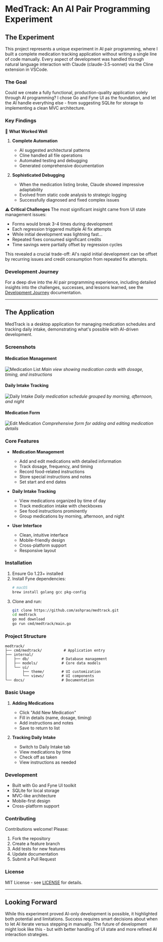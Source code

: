 # MedTrack: An AI Pair Programming Experiment

## The Experiment

This project represents a unique experiment in AI pair programming, where I built a complete medication tracking application without writing a single line of code manually. Every aspect of development was handled through natural language interaction with Claude (claude-3.5-sonnet) via the Cline extension in VSCode.

### The Goal
Could we create a fully functional, production-quality application solely through AI programming? I chose Go and Fyne UI as the foundation, and let the AI handle everything else - from suggesting SQLite for storage to implementing a clean MVC architecture.

### Key Findings

🌟 **What Worked Well**
1. **Complete Automation**
   - AI suggested architectural patterns
   - Cline handled all file operations
   - Automated testing and debugging
   - Generated comprehensive documentation

2. **Sophisticated Debugging**
   - When the medication listing broke, Claude showed impressive adaptability
   - Evolved from static code analysis to strategic logging
   - Successfully diagnosed and fixed complex issues

⚠️ **Critical Challenges**
The most significant insight came from UI state management issues:
- Forms would break 3-4 times during development
- Each regression triggered multiple AI fix attempts
- While initial development was lightning fast...
- Repeated fixes consumed significant credits
- Time savings were partially offset by regression cycles

This revealed a crucial trade-off: AI's rapid initial development can be offset by recurring issues and credit consumption from repeated fix attempts.

### Development Journey
For a deep dive into the AI pair programming experience, including detailed insights into the challenges, successes, and lessons learned, see the [Development Journey](docs/development-journey.md) documentation.

---

## The Application

MedTrack is a desktop application for managing medication schedules and tracking daily intake, demonstrating what's possible with AI-driven development.

### Screenshots

#### Medication Management
![Medication List](screenshots/medication_list.png)
*Main view showing medication cards with dosage, timing, and instructions*

#### Daily Intake Tracking
![Daily Intake](screenshots/daily_intake.png)
*Daily medication schedule grouped by morning, afternoon, and night*

#### Medication Form
![Edit Medication](screenshots/edit_medication.png)
*Comprehensive form for adding and editing medication details*

### Core Features

- **Medication Management**
  - Add and edit medications with detailed information
  - Track dosage, frequency, and timing
  - Record food-related instructions
  - Store special instructions and notes
  - Set start and end dates

- **Daily Intake Tracking**
  - View medications organized by time of day
  - Track medication intake with checkboxes
  - See food instructions prominently
  - Group medications by morning, afternoon, and night

- **User Interface**
  - Clean, intuitive interface
  - Mobile-friendly design
  - Cross-platform support
  - Responsive layout

### Installation

1. Ensure Go 1.23+ installed
2. Install Fyne dependencies:
   ```bash
   # macOS
   brew install golang gcc pkg-config
   ```
3. Clone and run:
   ```bash
   git clone https://github.com/ashprao/medtrack.git
   cd medtrack
   go mod download
   go run cmd/medtrack/main.go
   ```

### Project Structure

```
medtrack/
├── cmd/medtrack/          # Application entry
├── internal/
│   ├── db/               # Database management
│   ├── models/           # Core data models
│   └── ui/
│       ├── theme/        # UI customization
│       └── views/        # UI components
└── docs/                 # Documentation
```

### Basic Usage

1. **Adding Medications**
   - Click "Add New Medication"
   - Fill in details (name, dosage, timing)
   - Add instructions and notes
   - Save to return to list

2. **Tracking Daily Intake**
   - Switch to Daily Intake tab
   - View medications by time
   - Check off as taken
   - View instructions as needed

### Development

- Built with Go and Fyne UI toolkit
- SQLite for local storage
- MVC-like architecture
- Mobile-first design
- Cross-platform support

### Contributing

Contributions welcome! Please:
1. Fork the repository
2. Create a feature branch
3. Add tests for new features
4. Update documentation
5. Submit a Pull Request

### License

MIT License - see [LICENSE](LICENSE) for details.

---

## Looking Forward

While this experiment proved AI-only development is possible, it highlighted both potential and limitations. Success requires smart decisions about when to let AI iterate versus stepping in manually. The future of development might look like this - but with better handling of UI state and more refined AI interaction strategies.
